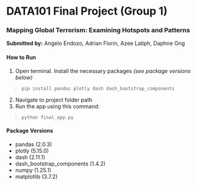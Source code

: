 # DATA101 Final Project (Group 1)
### Mapping Global Terrorism: Examining Hotspots and Patterns

**Submitted by:** Angelo Endozo, Adrian Florin, Azee Latiph, Daphne Ong

#### How to Run ####
1. Open terminal. Install the necessary packages *(see package versions below)*  

> ```pip install pandas plotly dash dash_bootstrap_components```

2. Navigate to project folder path
3. Run the app using this command:
> ```python final_app.py```

#### Package Versions ####
* pandas (2.0.3)
* plotly (5.15.0)
* dash (2.11.1)
* dash_bootstrap_components (1.4.2)
* numpy (1.25.1)
* matplotlib (3.7.2)
